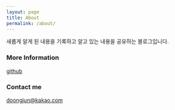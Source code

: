```yaml
---
layout: page
title: About
permalink: /about/
---
```


새롭게 알게 된 내용을 기록하고 알고 있는 내용을 공유하는 블로그입니다.

### More Information

[github](https://github.com/doongjun)

### Contact me

[doongjun@kakao.com](mailto:doongjun@kakao.com)
